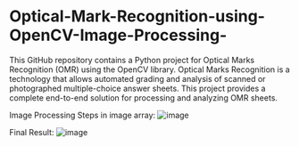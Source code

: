 # Optical-Mark-Recognition-using-OpenCV-Image-Processing-
This GitHub repository contains a Python project for Optical Marks Recognition (OMR) using the OpenCV library. Optical Marks Recognition is a technology that allows automated grading and analysis of scanned or photographed multiple-choice answer sheets. This project provides a complete end-to-end solution for processing and analyzing OMR sheets.

Image Processing Steps in image array:
![image](https://github.com/nishantb66/Optical-Mark-Recognition-using-OpenCV-Image-Processing-/assets/106482019/84f21ef0-372e-4da4-b456-6d94f93ede7e)

Final Result:
![image](https://github.com/nishantb66/Optical-Mark-Recognition-using-OpenCV-Image-Processing-/assets/106482019/562c444b-5eca-43c5-9fcc-8c3bc1ea3952)
